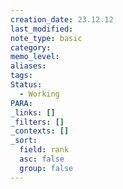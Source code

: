 ```yaml
---
creation_date: 23.12.12
last_modified: 
note_type: basic
category: 
memo_level: 
aliases: 
tags: 
Status:
  - Working
PARA: 
_links: []
_filters: []
_contexts: []
_sort:
  field: rank
  asc: false
  group: false
---
```

